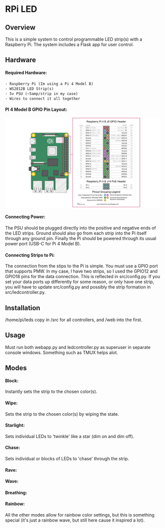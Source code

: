 RPi LED
======

Overview
---
This is a simple system to control programmable LED strip(s) with a Raspberry Pi. 
The system includes a Flask app for user control.


Hardware
---
#### Required Hardware:
```
- Raspberry Pi (Im using a Pi 4 Model B)
- WS2812B LED Strip(s)
- 5v PSU (~5amp/strip in my case)
- Wires to connect it all together
```

#### PI 4 Model B GPIO Pin Layout:
![Pi and GPIO Pins](images/pi_and_gpio_pins.png)

#### Connecting Power:
The PSU should be plugged directly into the positive and negative ends of the LED strips.
Ground should also go from each strip into the Pi itself through any ground pin. Finally the Pi
should be powered through its usual power port (USB-C for Pi 4 Model B).

#### Connecting Strips to Pi:
The connection from the stips to the Pi is simple. You must use a GPIO port that supports PMW. In my case, 
I have two strips, so I used the GPIO12 and GPIO18 pins for the data connection. This is reflected in 
src/config.py. If you set your data ports up differently for some reason, or only have one strip, you 
will have to update src/config.py and possibly the strip formation in src/ledcontroller.py.


Installation
---
/home/pi/leds copy in /src for all controllers, and /web into the first. 


Usage
---
Must run both webapp.py and ledcontroller.py as superuser in separate console windows. 
Something such as TMUX helps alot. 


Modes
---
#### Block:
Instantly sets the strip to the chosen color(s).

#### Wipe:
Sets the strip to the chosen color(s) by wiping the state.

#### Starlight:
Sets individual LEDs to 'twinkle' like a star (dim on and dim off).

#### Chase:
Sets individual or blocks of LEDs to 'chase' through the strip.

#### Rave:

#### Wave:

#### Breathing:

#### Rainbow:
All the other modes allow for rainbow color settings, but this is something special (it's just a rainbow
wave, but still here cause it inspired a lot).
